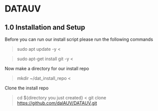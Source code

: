 # DATAUV

## 1.0 Installation and Setup

Before you can run our install script please run the following commands 
> sudo apt update -y <

> sudo apt-get install git -y <

Now make a directory for our install repo

> mkdir ~/dat_install_repo <

Clone the install repo
> cd ${directory you just created} <
> git clone https://github.com/dalAUV/DATAUV.git

